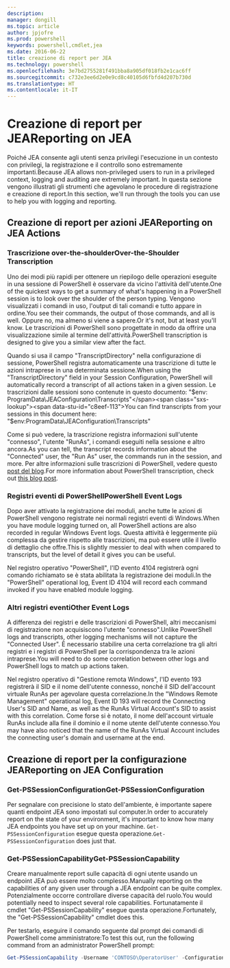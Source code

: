 ```yaml
---
description: 
manager: dongill
ms.topic: article
author: jpjofre
ms.prod: powershell
keywords: powershell,cmdlet,jea
ms.date: 2016-06-22
title: creazione di report per JEA
ms.technology: powershell
ms.openlocfilehash: 3e7bd2755281f491bba8a905df018fb2e1cac6ff
ms.sourcegitcommit: c732e3ee6d2e0e9cd8c40105d6fbfd4d207b730d
ms.translationtype: HT
ms.contentlocale: it-IT
---
```

# <a name="reporting-on-jea"></a><span data-ttu-id="c8eef-103">Creazione di report per JEA</span><span class="sxs-lookup"><span data-stu-id="c8eef-103">Reporting on JEA</span></span>
<span data-ttu-id="c8eef-104">Poiché JEA consente agli utenti senza privilegi l'esecuzione in un contesto con privilegi, la registrazione e il controllo sono estremamente importanti.</span><span class="sxs-lookup"><span data-stu-id="c8eef-104">Because JEA allows non-privileged users to run in a privileged context, logging and auditing are extremely important.</span></span>
<span data-ttu-id="c8eef-105">In questa sezione vengono illustrati gli strumenti che agevolano le procedure di registrazione e creazione di report.</span><span class="sxs-lookup"><span data-stu-id="c8eef-105">In this section, we'll run through the tools you can use to help you with logging and reporting.</span></span>

## <a name="reporting-on-jea-actions"></a><span data-ttu-id="c8eef-106">Creazione di report per azioni JEA</span><span class="sxs-lookup"><span data-stu-id="c8eef-106">Reporting on JEA Actions</span></span>
### <a name="over-the-shoulder-transcription"></a><span data-ttu-id="c8eef-107">Trascrizione over-the-shoulder</span><span class="sxs-lookup"><span data-stu-id="c8eef-107">Over-the-Shoulder Transcription</span></span>
<span data-ttu-id="c8eef-108">Uno dei modi più rapidi per ottenere un riepilogo delle operazioni eseguite in una sessione di PowerShell è osservare da vicino l'attività dell'utente.</span><span class="sxs-lookup"><span data-stu-id="c8eef-108">One of the quickest ways to get a summary of what's happening in a PowerShell session is to look over the shoulder of the person typing.</span></span>
<span data-ttu-id="c8eef-109">Vengono visualizzati i comandi in uso, l'output di tali comandi e tutto appare in ordine.</span><span class="sxs-lookup"><span data-stu-id="c8eef-109">You see their commands, the output of those commands, and all is well.</span></span>
<span data-ttu-id="c8eef-110">Oppure no, ma almeno si viene a sapere.</span><span class="sxs-lookup"><span data-stu-id="c8eef-110">Or it's not, but at least you'll know.</span></span>
<span data-ttu-id="c8eef-111">Le trascrizioni di PowerShell sono progettate in modo da offrire una visualizzazione simile al termine dell'attività.</span><span class="sxs-lookup"><span data-stu-id="c8eef-111">PowerShell transcription is designed to give you a similar view after the fact.</span></span>

<span data-ttu-id="c8eef-112">Quando si usa il campo "TranscriptDirectory" nella configurazione di sessione, PowerShell registra automaticamente una trascrizione di tutte le azioni intraprese in una determinata sessione.</span><span class="sxs-lookup"><span data-stu-id="c8eef-112">When using the "TranscriptDirectory" field in your Session Configuration, PowerShell will automatically record a transcript of all actions taken in a given session.</span></span>
<span data-ttu-id="c8eef-113">Le trascrizioni dalle sessioni sono contenute in questo documento: "$env: ProgramData\JEAConfiguration\Transcripts"</span><span class="sxs-lookup"><span data-stu-id="c8eef-113">You can find transcripts from your sessions in this document here: "$env:ProgramData\JEAConfiguration\Transcripts"</span></span>

<span data-ttu-id="c8eef-114">Come si può vedere, la trascrizione registra informazioni sull'utente "connesso", l'utente "RunAs", i comandi eseguiti nella sessione e altro ancora.</span><span class="sxs-lookup"><span data-stu-id="c8eef-114">As you can tell, the transcript records information about the "Connected" user, the "Run As" user, the commands run in the session, and more.</span></span>
<span data-ttu-id="c8eef-115">Per altre informazioni sulle trascrizioni di PowerShell, vedere questo [post del blog](http://blogs.msdn.com/b/powershell/archive/2015/06/09/powershell-the-blue-team.aspx).</span><span class="sxs-lookup"><span data-stu-id="c8eef-115">For more information about PowerShell transcription, check out [this blog post](http://blogs.msdn.com/b/powershell/archive/2015/06/09/powershell-the-blue-team.aspx).</span></span>

### <a name="powershell-event-logs"></a><span data-ttu-id="c8eef-116">Registri eventi di PowerShell</span><span class="sxs-lookup"><span data-stu-id="c8eef-116">PowerShell Event Logs</span></span>
<span data-ttu-id="c8eef-117">Dopo aver attivato la registrazione dei moduli, anche tutte le azioni di PowerShell vengono registrate nei normali registri eventi di Windows.</span><span class="sxs-lookup"><span data-stu-id="c8eef-117">When you have module logging turned on, all PowerShell actions are also recorded in regular Windows Event logs.</span></span>
<span data-ttu-id="c8eef-118">Questa attività è leggermente più complessa da gestire rispetto alle trascrizioni, ma può essere utile il livello di dettaglio che offre.</span><span class="sxs-lookup"><span data-stu-id="c8eef-118">This is slightly messier to deal with when compared to transcripts, but the level of detail it gives you can be useful.</span></span>

<span data-ttu-id="c8eef-119">Nel registro operativo "PowerShell", l'ID evento 4104 registrerà ogni comando richiamato se è stata abilitata la registrazione dei moduli.</span><span class="sxs-lookup"><span data-stu-id="c8eef-119">In the "PowerShell" operational log, Event ID 4104 will record each command invoked if you have enabled module logging.</span></span>

### <a name="other-event-logs"></a><span data-ttu-id="c8eef-120">Altri registri eventi</span><span class="sxs-lookup"><span data-stu-id="c8eef-120">Other Event Logs</span></span>
<span data-ttu-id="c8eef-121">A differenza dei registri e delle trascrizioni di PowerShell, altri meccanismi di registrazione non acquisiscono l'utente "connesso".</span><span class="sxs-lookup"><span data-stu-id="c8eef-121">Unlike PowerShell logs and transcripts, other logging mechanisms will not capture the "Connected User".</span></span>
<span data-ttu-id="c8eef-122">È necessario stabilire una certa correlazione tra gli altri registri e i registri di PowerShell per la corrispondenza tra le azioni intraprese.</span><span class="sxs-lookup"><span data-stu-id="c8eef-122">You will need to do some correlation between other logs and PowerShell logs to match up actions taken.</span></span>

<span data-ttu-id="c8eef-123">Nel registro operativo di "Gestione remota Windows", l'ID evento 193 registrerà il SID e il nome dell'utente connesso, nonché il SID dell'account virtuale RunAs per agevolare questa correlazione.</span><span class="sxs-lookup"><span data-stu-id="c8eef-123">In the "Windows Remote Management" operational log, Event ID 193 will record the Connecting User's SID and Name, as well as the RunAs Virtual Account's SID to assist with this correlation.</span></span>
<span data-ttu-id="c8eef-124">Come forse si è notato, il nome dell'account virtuale RunAs include alla fine il dominio e il nome utente dell'utente connesso.</span><span class="sxs-lookup"><span data-stu-id="c8eef-124">You may have also noticed that the name of the RunAs Virtual Account includes the connecting user's domain and username at the end.</span></span>

## <a name="reporting-on-jea-configuration"></a><span data-ttu-id="c8eef-125">Creazione di report per la configurazione JEA</span><span class="sxs-lookup"><span data-stu-id="c8eef-125">Reporting on JEA Configuration</span></span>
### <a name="get-pssessionconfiguration"></a><span data-ttu-id="c8eef-126">Get-PSSessionConfiguration</span><span class="sxs-lookup"><span data-stu-id="c8eef-126">Get-PSSessionConfiguration</span></span>
<span data-ttu-id="c8eef-127">Per segnalare con precisione lo stato dell'ambiente, è importante sapere quanti endpoint JEA sono impostati sul computer.</span><span class="sxs-lookup"><span data-stu-id="c8eef-127">In order to accurately report on the state of your environment, it's important to know how many JEA endpoints you have set up on your machine.</span></span>
<span data-ttu-id="c8eef-128">`Get-PSSessionConfiguration` esegue questa operazione.</span><span class="sxs-lookup"><span data-stu-id="c8eef-128">`Get-PSSessionConfiguration` does just that.</span></span>

### <a name="get-pssessioncapability"></a><span data-ttu-id="c8eef-129">Get-PSSessionCapability</span><span class="sxs-lookup"><span data-stu-id="c8eef-129">Get-PSSessionCapability</span></span>
<span data-ttu-id="c8eef-130">Creare manualmente report sulle capacità di ogni utente usando un endpoint JEA può essere molto complesso.</span><span class="sxs-lookup"><span data-stu-id="c8eef-130">Manually reporting on the capabilities of any given user through a JEA endpoint can be quite complex.</span></span>
<span data-ttu-id="c8eef-131">Potenzialmente occorre controllare diverse capacità del ruolo.</span><span class="sxs-lookup"><span data-stu-id="c8eef-131">You would potentially need to inspect several role capabilities.</span></span>
<span data-ttu-id="c8eef-132">Fortunatamente il cmdlet "Get-PSSessionCapability" esegue questa operazione.</span><span class="sxs-lookup"><span data-stu-id="c8eef-132">Fortunately, the "Get-PSSessionCapability" cmdlet does this.</span></span>

<span data-ttu-id="c8eef-133">Per testarlo, eseguire il comando seguente dal prompt dei comandi di PowerShell come amministratore:</span><span class="sxs-lookup"><span data-stu-id="c8eef-133">To test this out, run the following command from an administrator PowerShell prompt:</span></span>
```PowerShell
Get-PSSessionCapability -Username 'CONTOSO\OperatorUser' -ConfigurationName JEADemo
```

